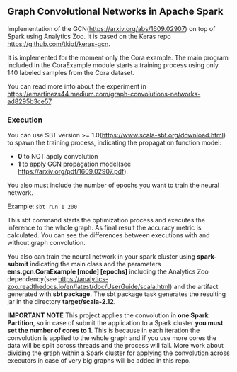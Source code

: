 ## Graph Convolutional Networks in Apache Spark

Implementation of the GCN(https://arxiv.org/abs/1609.02907) on top of Spark using Analytics Zoo. It is based on the Keras repo https://github.com/tkipf/keras-gcn.

It is implemented for the moment only the Cora example. The main program included in the CoraExample module starts a training process using only 140 labeled samples from the Cora dataset.

You can read more info about the experiment in https://emartinezs44.medium.com/graph-convolutions-networks-ad8295b3ce57.

### Execution

You can use SBT version >= 1.0(https://www.scala-sbt.org/download.html) to spawn the training process, indicating the propagation function model:
- **0** to NOT apply convolution
- **1** to apply GCN propagation model(see https://arxiv.org/pdf/1609.02907.pdf).

You also must include the number of epochs you want to train the neural network.

Example:
	```sbt run 1 200```

This sbt command starts the optimization process and executes the inference to the whole graph. As final result the accuracy metric is calculated. You can see the differences between executions with and without graph convolution.

You also can train the neural network in your spark cluster using **spark-submit** indicating the main class and the parameters **ems.gcn.CoraExample [mode] [epochs]** including the Analytics Zoo dependency(see https://analytics-zoo.readthedocs.io/en/latest/doc/UserGuide/scala.html) and the artifact generated with **sbt package**. The sbt package task generates the resulting jar in the directory **target/scala-2.12**.

**IMPORTANT NOTE**
This project applies the convolution in **one Spark Partition**, so in case of submit the application to a Spark cluster **you must set the number of cores to 1**. This is because in each iteration the convolution is applied to the whole graph and if you use more cores the data will be split across threads and the process will fail. More work about dividing the graph within a Spark cluster for applying the convolution across executors in case of very big graphs will be added in this repo.